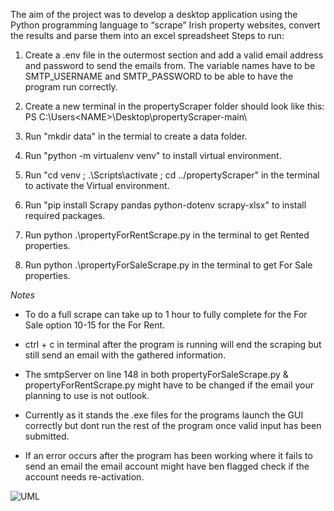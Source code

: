 The aim of the project was to develop a desktop application using the Python programming language to “scrape” Irish property websites, convert the results and parse them into an excel spreadsheet
Steps to run:
1.  Create a .env file in the outermost section and add a valid email address and password to send the emails from. 
    The variable names have to be SMTP_USERNAME and SMTP_PASSWORD to be able to have the program run correctly.

2.  Create a new terminal in the propertyScraper folder should look like this: PS C:\Users\<NAME>\Desktop\propertyScraper-main\

3.  Run "mkdir data" in the termial to create a data folder.

4.  Run "python -m virtualenv venv" to install virtual environment. 

5.  Run "cd venv ; .\Scripts\activate ; cd ../propertyScraper" in the terminal to activate the Virtual environment.

6.  Run "pip install Scrapy pandas python-dotenv scrapy-xlsx" to install required packages.

10. Run python .\propertyForRentScrape.py in the terminal to get Rented properties.

11. Run python .\propertyForSaleScrape.py in the terminal to get For Sale properties.

*Notes*
- To do a full scrape can take up to 1 hour to fully complete for the For Sale option 10-15 for the For Rent.

- ctrl + c in terminal after the program is running will end the scraping but still send an email with the gathered information.

- The smtpServer on line 148 in both propertyForSaleScrape.py & propertyForRentScrape.py might have to be changed if the email your planning to 
  use is not outlook.

- Currently as it stands the .exe files for the programs launch the GUI correctly but dont run the rest of the program once valid input has been 
  submitted.

- If an error occurs after the program has been working where it fails to send an email the email account might have ben flagged check if the
  account needs re-activation.

![UML](https://github.com/CmcG93/propertyScraper/assets/131525742/90051f46-cfb4-4d03-970e-faa180beb012)
